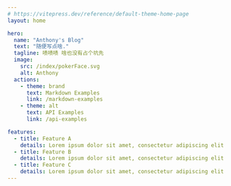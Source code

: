 ```yaml
---
# https://vitepress.dev/reference/default-theme-home-page
layout: home

hero:
  name: "Anthony's Blog"
  text: "随便写点啥."
  tagline: 啧啧啧 啥也没有占个坑先
  image:
    src: /index/pokerFace.svg
    alt: Anthony
  actions:
    - theme: brand
      text: Markdown Examples
      link: /markdown-examples
    - theme: alt
      text: API Examples
      link: /api-examples

features:
  - title: Feature A
    details: Lorem ipsum dolor sit amet, consectetur adipiscing elit
  - title: Feature B
    details: Lorem ipsum dolor sit amet, consectetur adipiscing elit
  - title: Feature C
    details: Lorem ipsum dolor sit amet, consectetur adipiscing elit
---
```


